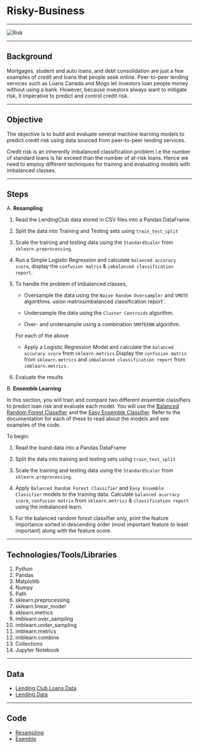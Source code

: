 # **Risky-Business**
---
![Risk](Images/credit-risk.jpeg)

---
## **Background**

Mortgages, student and auto loans, and debt consolidation are just a few examples of credit and loans that people seek online. Peer-to-peer lending services such as Loans Canada and Mogo let investors loan people money without using a bank. However, because investors always want to mitigate risk, it imperative to predict and control credit risk.

---
## **Objective**
The objective is to  build and evaluate several machine learning models to predict credit risk using data sourced from  peer-to-peer lending services. 

Credit risk is an inherently imbalanced classification problem i.e the number of standard loans is far exceed than the number of at-risk loans. Hence we need to employ different techniques for training and evaluating models with imbalanced classes. 

---
## **Steps**


A.  **Resampling**

1. Read the LendingClub data stored in CSV files into a Pandas DataFrame.

2. Split the data into Training and Testing sets using `train_test_split`

3. Scale the training and testing data using the `StandardScaler` from `sklearn.preprocessing`.

4. Run a Simple Logistic Regression and calculate `balanced accuracy score`, display the `confusion matrix` & `imbalanced classification report`.


5. To handle the problem of imbalanced classes, 
    * Oversample the data using the `Naive Random Oversampler` and `SMOTE` algorithms. usion matrix` & `imbalanced classification report`.

    *  Undersample the data using the `Cluster Centroids` algorithm.

    * Over- and undersample using a combination `SMOTEENN` algorithm.
    
    For each of the above

    * Apply a Logistic Regression Model and calculate the `balanced accuracy score` from `sklearn.metrics`.Display the `confusion matrix` from `sklearn.metrics` and  `imbalanced classification report` from `imblearn.metrics`.

6. Evaluate the results 

B. **Ensemble Learning**

In this section, you will train and compare two different ensemble classifiers to predict loan risk and evaluate each model. You will use the [Balanced Random Forest Classifier](https://imbalanced-learn.org/stable/references/generated/imblearn.ensemble.BalancedRandomForestClassifier.html) and the [Easy Ensemble Classifier](https://imbalanced-learn.org/stable/references/generated/imblearn.ensemble.EasyEnsembleClassifier.html). Refer to the documentation for each of these to read about the models and see examples of the code.

To begin:

1. Read the loand data into a Pandas DataFrame 

2. Split the data into training and testing sets using `train_test_split`

3. Scale the training and testing data using the `StandardScaler` from `sklearn.preprocessing`.

4. Apply `Balanced Random Forest Classifier` and `Easy Ensemble Classifier` models to the training data. Calculate `balanced acurracy score`, `confusion matrix` from `sklearn.metrics` & `classification report` using the imbalanced learn.

5. For the balanced random forest classifier only, print the feature importance sorted in descending order (most important feature to least important) along with the feature score.



---
## **Technologies/Tools/Libraries**
 1. Python
 2. Pandas
 3. Matplotlib
 4. Numpy
 5. Path
 6. sklearn.preprocessing
 7. sklearn.linear_model
 8. sklearn.metrics
 9. imblearn.over_sampling
 10. imblearn.under_sampling
 11. imblearn.metrics
 12. imblearn.combine
 11. Collections
 12. Jupyter Notebook

---
## **Data**
* [Lending Club Loans Data](Resources/LoanStats_2019Q1.csv)
* [Lending Data](Resources/lending_data.csv)

---
## **Code**
* [Resampling](credit_risk_resampling.ipynb)
* [Esemble](credit_risk_ensemble.ipynb)


